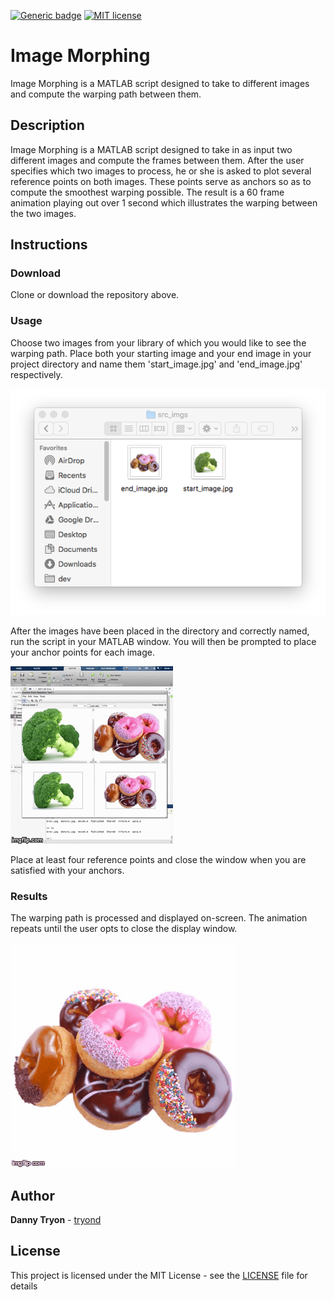 [![Generic badge](https://img.shields.io/badge/build-passing-<COLOR>.svg)](https://shields.io/)
[![MIT license](https://img.shields.io/badge/License-MIT-blue.svg)](https://lbesson.mit-license.org/)

# Image Morphing

Image Morphing is a MATLAB script designed to take to different images and compute the warping path between them.

## Description

Image Morphing is a MATLAB script designed to take in as input two different images and compute the frames between them. After the user specifies which two images to process, he or she is asked to plot several reference points on both images. These points serve as anchors so as to compute the smoothest warping possible. The result is a 60 frame animation playing out over 1 second which illustrates the warping between the two images.

## Instructions

### Download

Clone or download the repository above.

### Usage

Choose two images from your library of which you would like to see the warping path. Place both your starting image and your end image in your project directory and name them 'start_image.jpg' and 'end_image.jpg' respectively.

![Directory Image](res/directory.png?raw=true "Image that shows directory screen")

After the images have been placed in the directory and correctly named, run the script in your MATLAB window. You will then be prompted to place your anchor points for each image.

![Sequence gif](res/anchor_anim.gif?raw=true "Animation that shows a user selecting anchor points")

Place at least four reference points and close the window when you are satisfied with your anchors.

### Results

The warping path is processed and displayed on-screen. The animation repeats until the user opts to close the display window.

![Warping gif](res/bronut_anim.gif?raw=true "Animation that shows broccoli morphing into a donut")

## Author

**Danny Tryon** - [tryond](https://github.com/tryond?tab=repositories)

## License

This project is licensed under the MIT License - see the [LICENSE](LICENSE) file for details

